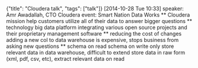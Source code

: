 {"title": "Cloudera talk", "tags": ["talk"]}
[2014-10-28 Tue 10:33]
speaker: Amr Awadallah, CTO Cloudera
event: Smart Nation Data Works
** Cloudera mission
help customers utilize all of their data to answer bigger questions
** technology
big data platform integrating various open source projects and their proprietary management software
** reducing the cost of changes
adding a new col to data warehouse is expensive, stops business from asking new questions
** schema on read
schema on write only store relevant data in data warehouse, difficult to extend
store data in raw form (xml, pdf, csv, etc), extract relevant data on read
